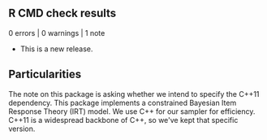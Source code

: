 ## R CMD check results

0 errors | 0 warnings | 1 note

* This is a new release.

## Particularities

The note on this package is asking whether we intend to specify the C++11 dependency.
This package implements a constrained Bayesian Item Response Theory (IRT) model.
We use C++ for our sampler for efficiency. 
C++11 is a widespread backbone of C++, so we've kept that specific version.

